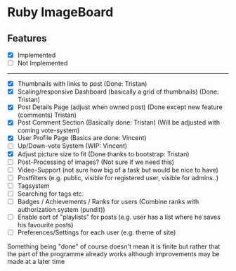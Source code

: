 # Ruby ImageBoard

## Features
- [x] Implemented
- [ ] Not Implemented

---
- [x] Thumbnails with links to post (Done: Tristan)
- [x] Scaling/responsive Dashboard (basically a grid of thumbnails) (Done: Tristan)
- [x] Post Details Page (adjust when owned post) (Done except new feature (comments) Tristan)
- [x] Post Comment Section (Basically done: Tristan) (Will be adjusted with coming vote-system)
- [x] User Profile Page (Basics are done: Vincent)
- [ ] Up/Down-vote System (WIP: Vincent)
- [x] Adjust picture size to fit (Done thanks to bootstrap: Tristan)
- [ ] Post-Processing of images? (Not sure if we need this)
- [ ] Video-Support (not sure how big of a task but would be nice to have)
- [ ] Postfilters (e.g. public, visible for registered user, visible for admins..)
- [ ] Tagsystem
- [ ] Searching for tags etc.
- [ ] Badges / Achievements / Ranks for users (Combine ranks with authorization system (pundit))
- [ ] Enable sort of "playlists" for posts (e.g. user has a list where he saves his favourite posts)
- [ ] Preferences/Settings for each user (e.g. theme of site)

Something being "done" of course doesn't mean it is finite but rather that the part of the programme already works
although improvements may be made at a later time